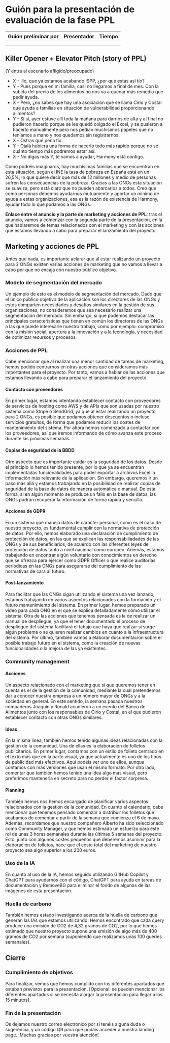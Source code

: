 # Guión para la presentación de evaluación de la fase PPL

| Guión preliminar por | Presentador       | Tiempo  |
| -------------------- | ----------------- | ------  |
|       |  |  |
|       |  |  |

## Killer Opener + Elevator Pitch (story of PPL)
(Y entra al escenario afligido/preocupado)
- X - Illo, que ya estamos acabando ISPP, ¿por qué estás así tío?
- Y - Pues porque en mi familia, casi no llegamos a final de mes. Con la subida del precio de los alimentos no nos va a quedar más remedio que pedir ayuda.
- X - Pero, ¿no sabes que hay una asociación que se llama Cirio y Costal que ayuda a familias en situación de vulnerabilidad proporcionando alimentos?
- Y - Si si, ayer estuve allí toda la mañana para darnos de alta y al final no pudieron hacerlo porque se les quedó colgado el Excel, y se pusieron a hacerlo manualmente pero nos pedían muchísimos papeles que no teníamos a mano y nos quedamos sin registrarnos.
- X - Ostras qué pena tío.
- Y - Ojalá hubiera una forma de hacerlo todo más rápido porque no sé cuánto tiempo más podremos estar así.
- X - No digas más Y, te vamos a ayudar, Harmony está contigo.

Como podréis imaginaros, hay muchísimas familias que se encuentran en esta situación, según el INE la tasa de pobreza en España está en un 26,5%; lo que quiere decir que más de 12 millones y medio de personas sufren las consecuencias de la pobreza. Gracias a las ONGs esta situación se suaviza, pero está claro que no pueden abarcarlos a todos. Creo que como personas debemos ayudarnos mutuamente y aportar un mínimo de ayuda a estas organizaciones, esa es la razón de existencia de Harmony, ayudar todo lo que podamos a las ONGs.

**Enlace entre el anuncio y la parte de marketing y acciones de PPL**: tras el anuncio, vamos a comenzar con la segunda parte de la presentación, en la que hablaremos de temas relacionados con el marketing y con las acciones que estamos llevando a cabo para preparar el lanzamiento del proyecto.

## Marketing y acciones de PPL
Antes que nada, es importante aclarar que al estar realizando un proyecto para 2 ONGs existen varias acciones de marketing que no vamos a llevar a cabo por que no encaja con nuestro público objetivo. 

### Modelo de segmentación del mercado
Un ejemplo de esto es el modelo de segmentación del mercado. Dado que el único público objetivo de la aplicación son los directores de las ONGs y estos comparten necesidades y desafíos similares en la gestión de sus organizaciones, no consideramos que sea necesario realizar una segmentación del mercado. Sin embargo, sí que podemos destacar las principales características que tienen en común los directores de las ONGs a las que puede interesarle nuestro trabajo, como por ejemplo: compromiso con la misión social, apertura a la innovación y a la tecnología, y necesidad de optimizar recursos y procesos.

### Acciones de PPL
Cabe mencionar que al realizar una menor cantidad de tareas de marketing, hemos podido centrarnos en otras acciones que consideramos más importantes para el proyecto. Por tanto, vamos a hablar de las acciones que estamos llevando a cabo para preparar el lanzamiento del proyecto.

#### Contacto con proveedores
En primer lugar, estamos intentando establecer contacto con proveedores de servicios de hosting como AWS y de APIs que son usadas por nuestro sistema como Stripe o SendGrid, ya que al estar realizando un proyecto para 2 ONGs, es posible que podamos obtener descuentos o incluso servicios gratuitos, de forma que podamos reducir los costes de mantenimiento del sistema. Por ahora hemos comenzado a contactar con los proveedores, así que iremos informando de cómo avanza este proceso durante las próximas semanas.

#### Copias de seguridad de la BBDD
Otro aspecto que es importante cuidar es la seguridad de los datos. Desde el principio lo hemos tenido presente, por lo que ya se encuentran implementadas funcionalidades para poder exportar a archivos Excel la información más relevante de la aplicación. Sin embargo, queremos ir un paso más allá y estamos trabajando en la posibilidad de realizar copias de seguridad de la base de datos de manera automática o manual. De esta forma, si en algún momento se produce un fallo en la base de datos, las ONGs podrán recuperar la información de forma rápida y sencilla.

#### Acciones de GDPR
En un sistema que maneja datos de carácter personal, como es el caso de nuestro proyecto, es fundamental cumplir con la normativa de protección de datos. Por ello, hemos elaborado una declaración de cumplimiento de protección de datos, en las que se explican las responsabiliadades de las ONGs y de sus beneficiarios, de acuerdo con las diferentes leyes de protección de datos tanto a nivel nacional como europeo. Además, estamos trabajando en encontrar algún voluntario con conocimientos en derecho que se ofrezca para ejercer como GDPR Officer o que realice auditorías periódicas en las ONGs para asegurarse del cumplimiento de las normativas de cara al futuro.

#### Post-lanzamiento
Para facilitar que las ONGs sigan utilizando el sistema una vez lanzado, estamos trabajando en varios aspectos relacionados con la formación y el futuro mantenimiento del sistema. En primer lugar, hemos preparado un vídeo para cada ONG en el que se explica detalladamente cómo utilizar el sistema. Otra de las acciones que tenemos pensada es la de realizar un manual de despliegue, ya que el tener documentado el proceso de despliegue del sistema facilitará el tabajo que haya que realzar si surge algún problema o se quieren realizar cambios en cuanto a la infraestructura del sistema. Por último, también vamos a elaborar documentación sobre el posible trabajo futuro en el sistema, como la creación de nuevas funcionalidades o la mejora de las ya existentes.

### Community management

#### Acciones
Un aspecto relacionado con el marketing que si que queremos tener en cuenta es el de la gestión de la comunidad, mediante la cual pretendemos dar a conocer nuestra empresa a un número mayor de ONGs y a la sociedad en general. En este sentido, la semana pasada nuestros compañeros Joaquín y Ronald acudieron a un evento del Banco de Alimentos junto con los responsables de Cirio y Costal, en el que pudieron establecer contacto con otras ONGs similares.

#### Ideas
En la misma línea, también hemos tenido algunas ideas relacionadas con la gestión de la comunidad. Una de ellas es la elaboración de folletos publicitarios. En primer lugar, contamos con un estilo de folleto centrado en el texto más que en la parte visual, ya que actualmente es uno de los tipos de publicidad más efectivos. Aquí podéis ver uno de ellos, aunque contamos con más versiones que usan el mismo formato. Por otro lado, comentar que también hemos tenido una idea algo más visual, pero preferimos mantenerla en secreto para no perder el factor sorpresa.

#### Planning
También hemos nos hemos encargado de planificar varios aspectos relacionados con la gestión de la comunidad. En cuanto al calendario, cabe mencionar que tenemos pensado comenzar a distribuir los folletos que acabamos de comentar a partir de la semana que comienza el 6 de mayo. Además, recordamos que nuestro compañero Alberto ha sido seleccionado como Community Manager, y que hemos estimado un esfuerzo para este rol de unas 3 horas semanales durante las últimas 5 semanas del proyecto. Esto, junto con algunos costes pequeños que deberemos asumimr para la elaboración de folletos, hace que el coste total del marketing de nuestro proyecto sea algo superior a los 200 euros.

### Uso de la IA
En cuanto al uso de la IA, hemos seguido utilizando GitHub Copilot y ChatGPT para ayudarnos con el código, ChatGPT para ayuda en tareas de documentación y RemoveBG para eliminar el fondo de algunas de las imágenes de esta presentación.

### Huella de carbono
También hemos estado investigando acerca de la huella de carbono que generan las IAs que estamos utilizando. Hemos encontrado que cada query produce una emisión de CO2 de 4,32 gramos de CO2, por lo que hemos estimado que nuestro proyecto supone una emisión de algo más de 400 gramos de CO2 por semana (suponiendo que realizamos unas 100 queries semanales).

## Cierre

### Cumplimiento de objetivos
Para finalizar, vemos que hemos cumplido con los diferentes apartados que estaban previstos para la presentación. [Opcional: se pueden mencionar los diferentes apartados si se necesita alargar la presentación para llegar a los 15 minutos].

### Fin de la presentación
Os dejamos nuestro correo electrónico por si tenéis alguna duda o sugerencia, y un código QR para que podáis acceder a nuestra landing page. ¡Muchas gracias por vuestra atención!